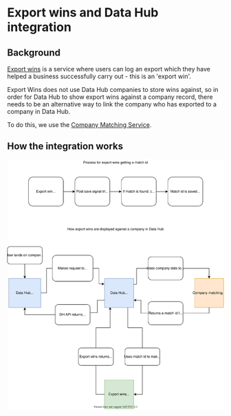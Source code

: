 # Export wins and Data Hub integration

## Background

[Export wins](https://github.com/uktrade/export-wins-ui) is a service where users can log an export which they have helped a business successfully carry out - this is an 'export win'.

Export Wins does not use Data Hub companies to store wins against, so in order for Data Hub to show export wins against a company record, there needs to be an alternative way to link the company who has exported to a company in Data Hub.

To do this, we use the [Company Matching Service](https://github.com/uktrade/company-matching-service).

## How the integration works

![export wins diagrams](exportWinsIntegration.svg)
